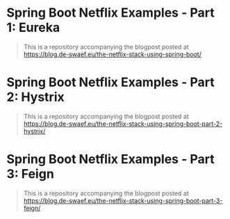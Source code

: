 # Spring Boot Netflix Examples - Part 1: Eureka

> This is a repository accompanying the blogpost posted at https://blog.de-swaef.eu/the-netflix-stack-using-spring-boot/

# Spring Boot Netflix Examples - Part 2: Hystrix

> This is a repository accompanying the blogpost posted at https://blog.de-swaef.eu/the-netflix-stack-using-spring-boot-part-2-hystrix/

# Spring Boot Netflix Examples - Part 3: Feign

> This is a repository accompanying the blogpost posted at https://blog.de-swaef.eu/the-netflix-stack-using-spring-boot-part-3-feign/
